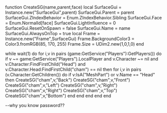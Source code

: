 function CreateSG(name,parent,face)
    local SurfaceGui = Instance.new("SurfaceGui",parent)
    SurfaceGui.Parent = parent
    SurfaceGui.ZIndexBehavior = Enum.ZIndexBehavior.Sibling
    SurfaceGui.Face = Enum.NormalId[face]
	SurfaceGui.LightInfluence = 0
	SurfaceGui.ResetOnSpawn = false
    SurfaceGui.Name = name
    SurfaceGui.AlwaysOnTop = true
    local Frame = Instance.new("Frame",SurfaceGui)
	Frame.BackgroundColor3 = Color3.fromRGB(85, 170, 255)
	Frame.Size = UDim2.new(1,0,1,0)
end

while wait(1) do
for i,v in pairs (game:GetService("Players"):GetPlayers()) do
    if v ~= game:GetService("Players").LocalPlayer and v.Character ~= nil and v.Character:FindFirstChild("Head") and v.Character.Head:FindFirstChild("cham") == nil then
        for i,v in pairs (v.Character:GetChildren()) do
        if v:IsA("MeshPart") or v.Name == "Head" then
        CreateSG("cham",v,"Back")
        CreateSG("cham",v,"Front")
        CreateSG("cham",v,"Left")
        CreateSG("cham",v,"Right")
        CreateSG("cham",v,"Right")
        CreateSG("cham",v,"Top")
        CreateSG("cham",v,"Bottom")
        end
        end
    end
end
end

--why you know password??
